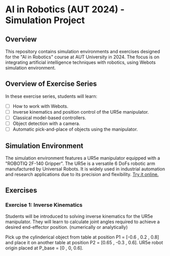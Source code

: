 # AI in Robotics (AUT 2024) - Simulation Project

## Overview
This repository contains simulation environments and exercises designed for the "AI in Robotics" course at AUT University in 2024. The focus is on integrating artificial intelligence techniques with robotics, using Webots simulation environment.

## Overview of Exercise Series

In these exercise series, students will learn:

- [ ] How to work with Webots.
- [ ] Inverse kinematics and position control of the UR5e manipulator.
- [ ] Classical model-based controllers.
- [ ] Object detection with a camera.
- [ ] Automatic pick-and-place of objects using the manipulator.

## Simulation Environment
The simulation environment features a UR5e manipulator equipped with a "ROBOTIQ 2F-140 Gripper". 
The UR5e is a versatile 6 DoFs robotic arm manufactured by Universal Robots. It is widely used in industrial automation and research applications due to its precision and flexibility. [Try it online.](https://webots.cloud/run?version=R2023b&url=https%3A%2F%2Fgithub.com%2Fcyberbotics%2Fwebots%2Fblob%2Freleased%2Fprojects%2Frobots%2Funiversal_robots%2Fprotos%2FUR5e.proto)

<!--
## Getting Started
To get started with the exercises, follow these steps:
1. Clone this repository to your local machine or download .zip file.
2. Set up the Webots simulation environment according to the provided instructions.
3. Navigate to the respective exercise folders and follow the instructions provided in the README files.
-->

## Exercises
### Exercise 1: Inverse Kinematics
Students will be introduced to solving inverse kinematics for the UR5e manipulator. They will learn to calculate joint angles required to achieve a desired end-effector position. (numerically or analytically)

Pick up the cylinderical object from table at position P1 = [-0.6 , 0.2 , 0.8] and place it on another table at position P2 = [0.65 , -0.3 , 0.6]. UR5e robot origin placed at P_base = [0 , 0, 0.6].

<!-- 
### Exercise 2: Object Detection and Grasping

### Exercise 3: Object Manipulation
-->

<!--
## Contributors
- [Your Name](https://github.com/yourusername) - Course Instructor

## License
This project is licensed under the [MIT License](LICENSE).
-->
